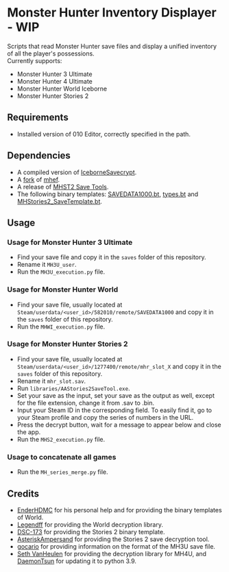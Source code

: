 # Monster Hunter Inventory Displayer - WIP
Scripts that read Monster Hunter save files and display a unified inventory of all the player's possessions. <br/>
Currently supports:
- Monster Hunter 3 Ultimate
- Monster Hunter 4 Ultimate
- Monster Hunter World Iceborne
- Monster Hunter Stories 2

## Requirements
- Installed version of 010 Editor, correctly specified in the path.

## Dependencies
- A compiled version of [IceborneSavecrypt](https://github.com/LEGENDFF/mhw-Savecrypt).
- A [fork](https://github.com/DaemonTsun/mhef) of [mhef](https://github.com/svanheulen/mhef).
- A release of [MHST2 Save Tools](https://github.com/AsteriskAmpersand/MHST2-Save-Tools).
- The following binary templates: [SAVEDATA1000.bt](https://github.com/EnderHDMC/MHWISaveEditor/blob/master/res/mapping/SAVEDATA1000.bt), [types.bt](https://github.com/EnderHDMC/MHWISaveEditor/blob/master/res/mapping/types.bt) and [MHStories2_SaveTemplate.bt](https://github.com/sigve10/MHStories2-SaveTemplate/blob/main/MHStories2_SaveTemplate.bt).

## Usage
### Usage for Monster Hunter 3 Ultimate
- Find your save file and copy it in the `saves` folder of this repository.
- Rename it `MH3U_user`.
- Run the `MH3U_execution.py` file.

### Usage for Monster Hunter World
- Find your save file, usually located at `Steam/userdata/<user_id>/582010/remote/SAVEDATA1000` and copy it in the `saves` folder of this repository.
- Run the `MHWI_execution.py` file.

### Usage for Monster Hunter Stories 2
- Find your save file, usually located at `Steam/userdata/<user_id>/1277400/remote/mhr_slot_X` and copy it in the `saves` folder of this repository.
- Rename it `mhr_slot.sav`.
- Run `libraries/AAStories2SaveTool.exe`.
- Set your save as the input, set your save as the output as well, except for the file extension, change it from .sav to .bin.
- Input your Steam ID in the corresponding field. To easily find it, go to your Steam profile and copy the series of numbers in the URL.
- Press the decrypt button, wait for a message to appear below and close the app.
- Run the `MHS2_execution.py` file.

### Usage to concatenate all games
- Run the `MH_series_merge.py` file.

## Credits
- [EnderHDMC](https://github.com/EnderHDMC) for his personal help and for providing the binary templates of World. <br/>
- [Legendff](https://github.com/LEGENDFF) for providing the World decryption library.
- [DSC-173](https://github.com/sigve10) for providing the Stories 2 binary template.
- [AsteriskAmpersand](https://github.com/AsteriskAmpersand) for providing the Stories 2 save decryption tool.
- [gocario](https://github.com/gocario) for providing information on the format of the MH3U save file.
- [Seth VanHeulen](https://github.com/svanheulen) for providing the decryption library for MH4U, and [DaemonTsun](https://github.com/DaemonTsun) for updating it to python 3.9.
